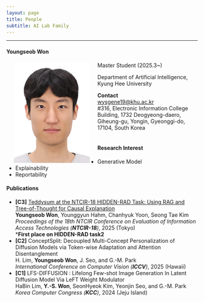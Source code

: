 ```yaml
---
layout: page
title: People 
subtitle: AI Lab Family
---
```


<hr>

#### Youngseob Won
  
<img src="https://raw.githubusercontent.com/ailabkhu/ailabkhu.github.io/master/img/YoungseobWon.jpg" width="200" height="265" align="left" hspace="20" />         
Master Student (2025.3~)       

Department of Artificial Intelligence, Kyung Hee University         
            

**Contact**  
wysgene19@khu.ac.kr                       
#316, Electronic Information College Building, 1732 Deogyeong-daero, Giheung-gu, Yongin, Gyeonggi-do, 17104, South Korea  
<br>

#### Research Interest
* Generative Model
* Explainability
* Reportability 

#### Publications
- **[C3]** [Teddysum at the NTCIR-18 HIDDEN-RAD Task: Using RAG and Tree-of-Thought for Causal Explanation](https://doi.org/10.20736/0002002085)                                             
**Youngseob Won**, Younggyun Hahm, Chanhyuk Yoon, Seong Tae Kim                                           
_Proceedings of the 18th NTCIR Conference on Evaluation of Information Access Technologies (**NTCIR-18**)_, 2025 (Tokyo)                                           
\***First place on HIDDEN-RAD task2**
- **[C2]** ConceptSplit: Decoupled Multi-Concept Personalization of Diffusion Models via Token-wise Adaptation and Attention Disentanglement                                           
H. Lim, **Youngseob Won**, J. Seo, and G.-M. Park                                           
_International Conference on Computer Vision (**ICCV**)_, 2025 (Hawaii)
- **[C1]** LFS-DIFFUSION : Lifelong Few-shot Image Generation In Latent Diffusion Model Via LeFT Weight Modulator                                           
HaBin Lim, **Y.-S. Won**, SeonHyeok Kim, Yeonjin Seo, and G.-M. Park                                           
_Korea Computer Congress (**KCC**)_, 2024 (Jeju Island)
